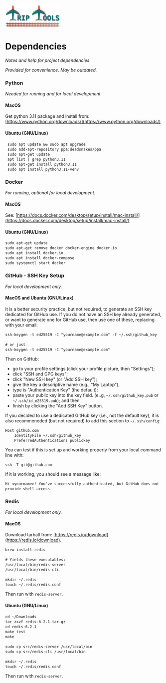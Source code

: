 <img src="../../src/jt/static/img/jt-logo-467x200.png" alt="Journal Tools Logo" height="75">

# Dependencies

_Notes and help for project dependencies._

_Provided for convenience. May be outdated._

### Python

_Needed for running and for local development._

#### MacOS

Get python 3.11 package and install from: [https://www.python.org/downloads/](https://www.python.org/downloads/)

#### Ubuntu (GNU/Linux)

``` shell
 sudo apt update && sudo apt upgrade
 sudo add-apt-repository ppa:deadsnakes/ppa
 sudo apt-get update
 apt list | grep python3.11
 sudo apt-get install python3.11
 sudo apt install python3.11-venv
```

### Docker

_For running, optional for local development._

#### MacOS

See: [https://docs.docker.com/desktop/setup/install/mac-install/](https://docs.docker.com/desktop/setup/install/mac-install/)

#### Ubuntu (GNU/Linux)

``` shell
sudo apt-get update
sudo apt-get remove docker docker-engine docker.io
sudo apt install docker.io
sudo apt install docker-compose
sudo systemctl start docker
```

### GitHub - SSH Key Setup

_For local development only._

#### MacOS and Ubuntu (GNU/Linux)

It is a better security practice, but not required, to generate an SSH key dedicated for GitHub use. If you do not have an SSH key already generated, or want to generate one for GitHub use, then use one of these, replacing with your email:
``` shell
ssh-keygen -t ed25519 -C "yourname@example.com" -f ~/.ssh/github_key

# or just
ssh-keygen -t ed25519 -C "yourname@example.com"
```

Then on GitHub:
- go to your profile settings (click your profile picture, then "Settings");
- click "SSH and GPG keys";
- click "New SSH key" (or "Add SSH key");
- give the key a descriptive name (e.g., "My Laptop"),
- type is "Authentication Key" (the default);
- paste your public key into the key field. (e..g, `~/.ssh/github_key.pub` or `~/.ssh/id_e25519.pub`); and then
- finish by clicking the "Add SSH Key" button.

If you decided to use a dedicated GitHub key (i.e., not the default key), it is also recommeneded (but not required) to add this section to `~/.ssh/config`:
``` shell
Host github.com
    IdentityFile ~/.ssh/github_key
    PreferredAuthentications publickey
```

You can test if this is set up and working properly from your local command line with:
``` shell
ssh -T git@github.com
```
If it is working, you should see a message like:
``` shell
Hi <yourname>! You've successfully authenticated, but GitHub does not provide shell access.
```

### Redis

_For local development only._

#### MacOS

Download tarball from: [https://redis.io/download](https://redis.io/download).


``` shell
brew install redis

# Yields these executables:
/usr/local/bin/redis-server 
/usr/local/bin/redis-cli 

mkdir ~/.redis
touch ~/.redis/redis.conf
```
Then run with `redis-server`.

#### Ubuntu (GNU/Linux)

``` shell
cd ~/Downloads
tar zxvf redis-6.2.1.tar.gz
cd redis-6.2.1
make test
make

sudo cp src/redis-server /usr/local/bin
sudo cp src/redis-cli /usr/local/bin

mkdir ~/.redis
touch ~/.redis/redis.conf
```
Then run with `redis-server`.
